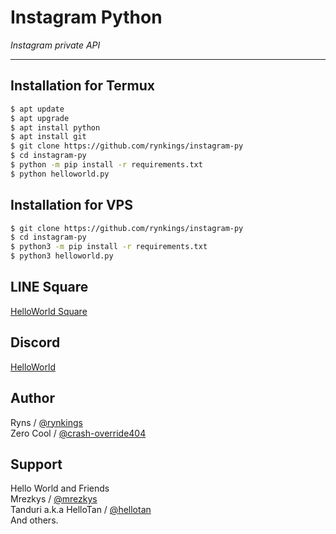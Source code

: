 # Instagram Python

*Instagram private API*

----

## Installation for Termux

```sh
$ apt update
$ apt upgrade
$ apt install python
$ apt install git
$ git clone https://github.com/rynkings/instagram-py
$ cd instagram-py
$ python -m pip install -r requirements.txt
$ python helloworld.py
```

## Installation for VPS

```sh
$ git clone https://github.com/rynkings/instagram-py
$ cd instagram-py
$ python3 -m pip install -r requirements.txt
$ python3 helloworld.py
```

## LINE Square
[HelloWorld Square](https://line.me/ti/g2/JGUODBE4RE)

## Discord
[HelloWorld](https://discord.gg/5jqbutB)

## Author
Ryns / [@rynkings](https://github.com/rynkings)  
Zero Cool / [@crash-override404](https://github.com/crash-override404)  

## Support
Hello World and Friends  
Mrezkys / [@mrezkys](https://github.com/mrezkys)  
Tanduri a.k.a HelloTan / [@hellotan](https://github.com/hellotan)  
And others.
